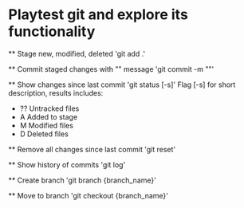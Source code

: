 # Playtest git and explore its functionality

** Stage new, modified, deleted
'git add .'

** Commit staged changes with "" message
'git commit -m ""'

** Show changes since last commit
'git status [-s]'
Flag [-s] for short description, results includes:
* ?? Untracked files
* A  Added to stage
* M  Modified files
* D  Deleted files

** Remove all changes since last commit
'git reset'

** Show history of commits
'git log'

** Create branch
'git branch {branch_name}'

** Move to branch
'git checkout {branch_name}'
